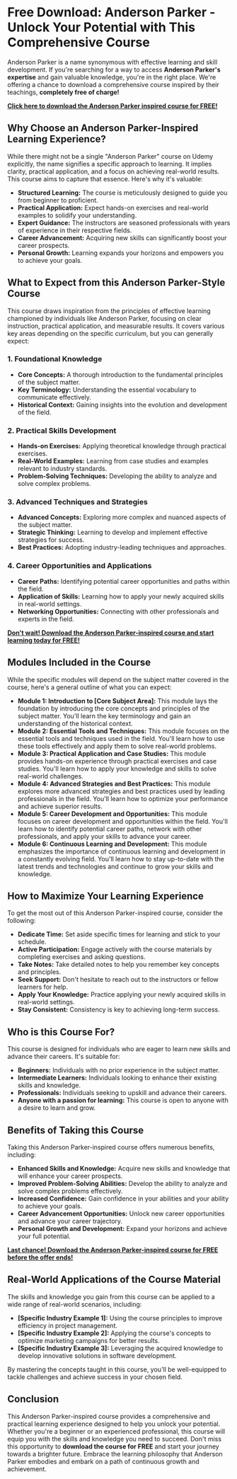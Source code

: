 # Free Download: Anderson Parker - Unlock Your Potential with This Comprehensive Course

Anderson Parker is a name synonymous with effective learning and skill development. If you're searching for a way to access **Anderson Parker's expertise** and gain valuable knowledge, you're in the right place. We're offering a chance to download a comprehensive course inspired by their teachings, **completely free of charge!**

[**Click here to download the Anderson Parker inspired course for FREE!**](https://udemywork.com/anderson-parker)

## Why Choose an Anderson Parker-Inspired Learning Experience?

While there might not be a single "Anderson Parker" course on Udemy explicitly, the name signifies a specific approach to learning. It implies clarity, practical application, and a focus on achieving real-world results. This course aims to capture that essence. Here's why it's valuable:

*   **Structured Learning:** The course is meticulously designed to guide you from beginner to proficient.
*   **Practical Application:** Expect hands-on exercises and real-world examples to solidify your understanding.
*   **Expert Guidance:** The instructors are seasoned professionals with years of experience in their respective fields.
*   **Career Advancement:** Acquiring new skills can significantly boost your career prospects.
*   **Personal Growth:** Learning expands your horizons and empowers you to achieve your goals.

## What to Expect from this Anderson Parker-Style Course

This course draws inspiration from the principles of effective learning championed by individuals like Anderson Parker, focusing on clear instruction, practical application, and measurable results. It covers various key areas depending on the specific curriculum, but you can generally expect:

### 1. Foundational Knowledge

*   **Core Concepts:** A thorough introduction to the fundamental principles of the subject matter.
*   **Key Terminology:** Understanding the essential vocabulary to communicate effectively.
*   **Historical Context:** Gaining insights into the evolution and development of the field.

### 2. Practical Skills Development

*   **Hands-on Exercises:** Applying theoretical knowledge through practical exercises.
*   **Real-World Examples:** Learning from case studies and examples relevant to industry standards.
*   **Problem-Solving Techniques:** Developing the ability to analyze and solve complex problems.

### 3. Advanced Techniques and Strategies

*   **Advanced Concepts:** Exploring more complex and nuanced aspects of the subject matter.
*   **Strategic Thinking:** Learning to develop and implement effective strategies for success.
*   **Best Practices:** Adopting industry-leading techniques and approaches.

### 4. Career Opportunities and Applications

*   **Career Paths:** Identifying potential career opportunities and paths within the field.
*   **Application of Skills:** Learning how to apply your newly acquired skills in real-world settings.
*   **Networking Opportunities:** Connecting with other professionals and experts in the field.

[**Don't wait! Download the Anderson Parker-inspired course and start learning today for FREE!**](https://udemywork.com/anderson-parker)

## Modules Included in the Course

While the specific modules will depend on the subject matter covered in the course, here's a general outline of what you can expect:

*   **Module 1: Introduction to [Core Subject Area]:** This module lays the foundation by introducing the core concepts and principles of the subject matter. You'll learn the key terminology and gain an understanding of the historical context.
*   **Module 2: Essential Tools and Techniques:** This module focuses on the essential tools and techniques used in the field. You'll learn how to use these tools effectively and apply them to solve real-world problems.
*   **Module 3: Practical Application and Case Studies:** This module provides hands-on experience through practical exercises and case studies. You'll learn how to apply your knowledge and skills to solve real-world challenges.
*   **Module 4: Advanced Strategies and Best Practices:** This module explores more advanced strategies and best practices used by leading professionals in the field. You'll learn how to optimize your performance and achieve superior results.
*   **Module 5: Career Development and Opportunities:** This module focuses on career development and opportunities within the field. You'll learn how to identify potential career paths, network with other professionals, and apply your skills to advance your career.
*   **Module 6: Continuous Learning and Development:** This module emphasizes the importance of continuous learning and development in a constantly evolving field. You'll learn how to stay up-to-date with the latest trends and technologies and continue to grow your skills and knowledge.

## How to Maximize Your Learning Experience

To get the most out of this Anderson Parker-inspired course, consider the following:

*   **Dedicate Time:** Set aside specific times for learning and stick to your schedule.
*   **Active Participation:** Engage actively with the course materials by completing exercises and asking questions.
*   **Take Notes:** Take detailed notes to help you remember key concepts and principles.
*   **Seek Support:** Don't hesitate to reach out to the instructors or fellow learners for help.
*   **Apply Your Knowledge:** Practice applying your newly acquired skills in real-world settings.
*   **Stay Consistent:** Consistency is key to achieving long-term success.

## Who is this Course For?

This course is designed for individuals who are eager to learn new skills and advance their careers. It's suitable for:

*   **Beginners:** Individuals with no prior experience in the subject matter.
*   **Intermediate Learners:** Individuals looking to enhance their existing skills and knowledge.
*   **Professionals:** Individuals seeking to upskill and advance their careers.
*   **Anyone with a passion for learning:** This course is open to anyone with a desire to learn and grow.

## Benefits of Taking this Course

Taking this Anderson Parker-inspired course offers numerous benefits, including:

*   **Enhanced Skills and Knowledge:** Acquire new skills and knowledge that will enhance your career prospects.
*   **Improved Problem-Solving Abilities:** Develop the ability to analyze and solve complex problems effectively.
*   **Increased Confidence:** Gain confidence in your abilities and your ability to achieve your goals.
*   **Career Advancement Opportunities:** Unlock new career opportunities and advance your career trajectory.
*   **Personal Growth and Development:** Expand your horizons and achieve your full potential.

[**Last chance! Download the Anderson Parker-inspired course for FREE before the offer ends!**](https://udemywork.com/anderson-parker)

## Real-World Applications of the Course Material

The skills and knowledge you gain from this course can be applied to a wide range of real-world scenarios, including:

*   **[Specific Industry Example 1]:** Using the course principles to improve efficiency in project management.
*   **[Specific Industry Example 2]:** Applying the course's concepts to optimize marketing campaigns for better results.
*   **[Specific Industry Example 3]:** Leveraging the acquired knowledge to develop innovative solutions in software development.

By mastering the concepts taught in this course, you'll be well-equipped to tackle challenges and achieve success in your chosen field.

## Conclusion

This Anderson Parker-inspired course provides a comprehensive and practical learning experience designed to help you unlock your potential. Whether you're a beginner or an experienced professional, this course will equip you with the skills and knowledge you need to succeed. Don't miss this opportunity to **download the course for FREE** and start your journey towards a brighter future. Embrace the learning philosophy that Anderson Parker embodies and embark on a path of continuous growth and achievement.
